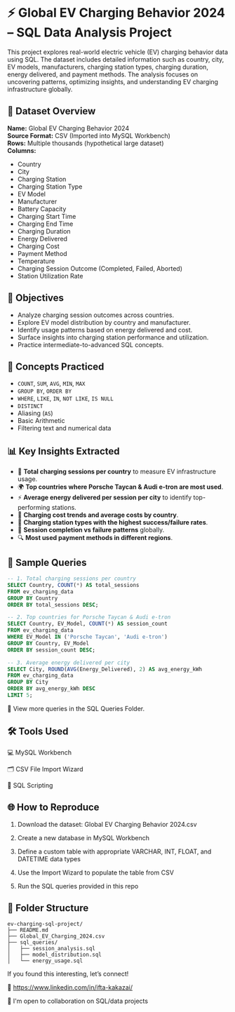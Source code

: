 # ⚡ Global EV Charging Behavior 2024 – SQL Data Analysis Project

This project explores real-world electric vehicle (EV) charging behavior data using SQL. The dataset includes detailed information such as country, city, EV models, manufacturers, charging station types, charging duration, energy delivered, and payment methods. The analysis focuses on uncovering patterns, optimizing insights, and understanding EV charging infrastructure globally.

## 📁 Dataset Overview

**Name:** Global EV Charging Behavior 2024  
**Source Format:** CSV (Imported into MySQL Workbench)  
**Rows:** Multiple thousands (hypothetical large dataset)  
**Columns:**
- Country
- City
- Charging Station
- Charging Station Type
- EV Model
- Manufacturer
- Battery Capacity
- Charging Start Time
- Charging End Time
- Charging Duration
- Energy Delivered
- Charging Cost
- Payment Method
- Temperature
- Charging Session Outcome (Completed, Failed, Aborted)
- Station Utilization Rate

## 🎯 Objectives

- Analyze charging session outcomes across countries.
- Explore EV model distribution by country and manufacturer.
- Identify usage patterns based on energy delivered and cost.
- Surface insights into charging station performance and utilization.
- Practice intermediate-to-advanced SQL concepts.

## 🧠 Concepts Practiced

- `COUNT`, `SUM`, `AVG`, `MIN`, `MAX`
- `GROUP BY`, `ORDER BY`
- `WHERE`, `LIKE`, `IN`, `NOT LIKE`, `IS NULL`
- `DISTINCT`
- Aliasing (`AS`)
- Basic Arithmetic
- Filtering text and numerical data

## 📊 Key Insights Extracted

- 🔢 **Total charging sessions per country** to measure EV infrastructure usage.
- 🌍 **Top countries where Porsche Taycan & Audi e-tron are most used**.
- ⚡ **Average energy delivered per session per city** to identify top-performing stations.
- 💸 **Charging cost trends and average costs by country**.
- 🔌 **Charging station types with the highest success/failure rates**.
- 🔁 **Session completion vs failure patterns** globally.
- 🔍 **Most used payment methods in different regions**.

## 🧾 Sample Queries

```sql
-- 1. Total charging sessions per country
SELECT Country, COUNT(*) AS total_sessions
FROM ev_charging_data
GROUP BY Country
ORDER BY total_sessions DESC;

-- 2. Top countries for Porsche Taycan & Audi e-tron
SELECT Country, EV_Model, COUNT(*) AS session_count
FROM ev_charging_data
WHERE EV_Model IN ('Porsche Taycan', 'Audi e-tron')
GROUP BY Country, EV_Model
ORDER BY session_count DESC;

-- 3. Average energy delivered per city
SELECT City, ROUND(AVG(Energy_Delivered), 2) AS avg_energy_kWh
FROM ev_charging_data
GROUP BY City
ORDER BY avg_energy_kWh DESC
LIMIT 5;
```

🔎 View more queries in the SQL Queries Folder.

## 🛠️ Tools Used
💻 MySQL Workbench

🗂️ CSV File Import Wizard

📝 SQL Scripting

## 🌐 How to Reproduce
1. Download the dataset: Global EV Charging Behavior 2024.csv

2. Create a new database in MySQL Workbench

3. Define a custom table with appropriate VARCHAR, INT, FLOAT, and DATETIME data types

4. Use the Import Wizard to populate the table from CSV

5. Run the SQL queries provided in this repo

## 📌 Folder Structure
```
ev-charging-sql-project/
├── README.md
├── Global_EV_Charging_2024.csv
├── sql_queries/
│   ├── session_analysis.sql
│   ├── model_distribution.sql
│   └── energy_usage.sql
```
If you found this interesting, let’s connect!

🔗 https://www.linkedin.com/in/ifta-kakazai/

🧠 I'm open to collaboration on SQL/data projects



